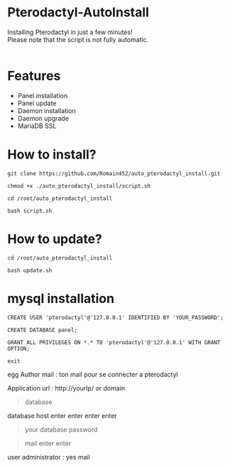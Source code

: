 # Pterodactyl-AutoInstall
Installing Pterodactyl in just a few minutes! <br />
Please note that the script is not fully automatic. <br />
<br />

# Features
- Panel installation
- Panel update
- Daemon installation
- Daemon upgrade
- MariaDB SSL

# How to install?

`git clone https://github.com/Romain452/auto_pterodactyl_install.git`

`chmod +x ./auto_pterodactyl_install/script.sh`

`cd /root/auto_pterodactyl_install`

`bash script.sh`

# How to update?

`cd /root/auto_pterodactyl_install`

`bash update.sh`

# mysql installation

`CREATE USER 'pterodactyl'@'127.0.0.1' IDENTIFIED BY 'YOUR_PASSWORD';`

`CREATE DATABASE panel;`

`GRANT ALL PRIVILEGES ON *.* TO 'pterodactyl'@'127.0.0.1' WITH GRANT OPTION;`

`exit`


egg Author mail : ton mail pour se connecter a pterodactyl

Application url : http://yourIp/ or domain

>

>

> database

>

>


database host enter
enter
enter
enter
> your database password

> mail
> enter
> enter

user administrator : yes
mail
